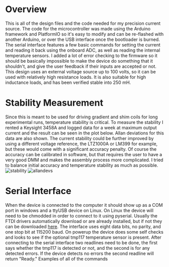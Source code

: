 # Overview
This is all of the design files and the code needed for my precision current source. The code for the microcontroller was made using the Arduino framework and PlatformIO so it's easy to modify and can be re-flashed with another Arduino, or over the USB interface once the bootloader is burned. The serial interface features a few basic commands for setting the current and reading it back using the onboard ADC, as well as reading the internal temperature sensors. I added a lot of error checking to the firmware so it should be basically impossible to make the device do something that it shouldn't, and give the user feedback if their inputs are accepted or not. This design uses an external voltage source up to 100 volts, so it can be used with relatively high resistance loads. It is also suitable for high inductance loads, and has been verified stable into 250 mH.

# Stability Measurement
Since this is meant to be used for driving gradient and shim coils for long experimental runs, temperature stability is critical. To measure the stability I rented a Keysight 3458A and logged data for a week at maximum output current and the result can be seen in the plot below. Allan deviations for this data are also shown. The current stability could be further improved by using a different voltage reference, the LTZ1000A or LM399 for example, but these would come with a significant accuracy penalty. Of course the accuracy can be calibrated in software, but that requires the user to have a very good DMM and makes the assembly process more complicated. I tried to balance initial accuracy and temperature stability as much as possible.
![stability](https://github.com/user-attachments/assets/cd8898b0-9a6b-4bb2-b677-319b22cbd45b)
![allandevs](https://github.com/user-attachments/assets/da60a58a-863c-4b8f-b5f4-a49112057360)

# Serial Interface
When the device is connected to the computer it should show up as a COM port in windows and a ttyUSB device on Linux. On Linux the device will need to be chmodded in order to connect to it using pyserial. Usually the FTDI drivers automatically download or are already installed, but if not they can be downloaded [here](https://ftdichip.com/drivers/vcp-drivers/). The interface uses eight data bits, no parity, and one stop bit at 115200 baud. On powerup the device does some self checks and looks to see if the optional tmp117 temperature sensor is present. After connecting to the serial interface two readlines need to be done, the first says whether the tmp117 is detected or not, and the second is for any detected errors. If the device detects no errors the second readline will return "Ready." Examples of all of the commands 
